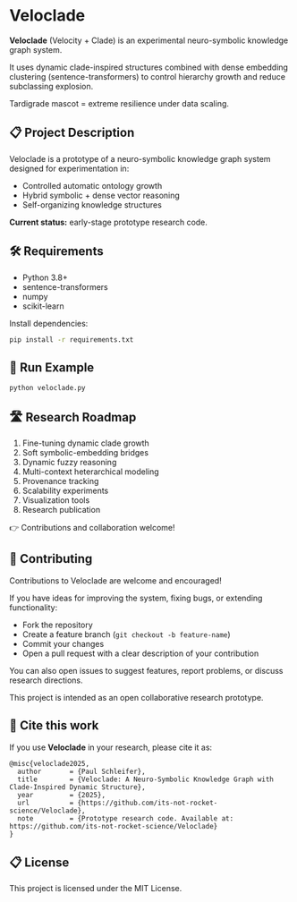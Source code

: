 
# Veloclade

**Veloclade** (Velocity + Clade) is an experimental neuro-symbolic knowledge graph system.

It uses dynamic clade-inspired structures combined with dense embedding clustering (sentence-transformers) to control hierarchy growth and reduce subclassing explosion.

Tardigrade mascot = extreme resilience under data scaling.

## 📋 Project Description

Veloclade is a prototype of a neuro-symbolic knowledge graph system designed for experimentation in:
- Controlled automatic ontology growth
- Hybrid symbolic + dense vector reasoning
- Self-organizing knowledge structures

**Current status:** early-stage prototype research code.

## 🛠️ Requirements

- Python 3.8+
- sentence-transformers
- numpy
- scikit-learn

Install dependencies:
```bash
pip install -r requirements.txt
```

## 🚀 Run Example

```bash
python veloclade.py
```

## 🛣️ Research Roadmap

1. Fine-tuning dynamic clade growth
2. Soft symbolic-embedding bridges
3. Dynamic fuzzy reasoning
4. Multi-context heterarchical modeling
5. Provenance tracking
6. Scalability experiments
7. Visualization tools
8. Research publication

👉 Contributions and collaboration welcome!

## 🤝 Contributing

Contributions to Veloclade are welcome and encouraged!

If you have ideas for improving the system, fixing bugs, or extending functionality:
- Fork the repository
- Create a feature branch (`git checkout -b feature-name`)
- Commit your changes
- Open a pull request with a clear description of your contribution

You can also open issues to suggest features, report problems, or discuss research directions.

This project is intended as an open collaborative research prototype.

## 📄 Cite this work

If you use **Veloclade** in your research, please cite it as:

```
@misc{veloclade2025,
  author       = {Paul Schleifer},
  title        = {Veloclade: A Neuro-Symbolic Knowledge Graph with Clade-Inspired Dynamic Structure},
  year         = {2025},
  url          = {https://github.com/its-not-rocket-science/Veloclade},
  note         = {Prototype research code. Available at: https://github.com/its-not-rocket-science/Veloclade}
}
```

## 📋 License

This project is licensed under the MIT License.
